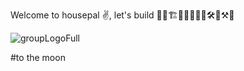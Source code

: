 
Welcome to housepal ✌️, let's build 🧱🚧🏗️👷👷‍♀️🧑‍🏭🛠️🔩⚒️🔨




![groupLogoFull](https://user-images.githubusercontent.com/65332951/214278264-49c7df64-8de6-4b90-b6ba-3407e2aa2538.JPG)






#to the moon
